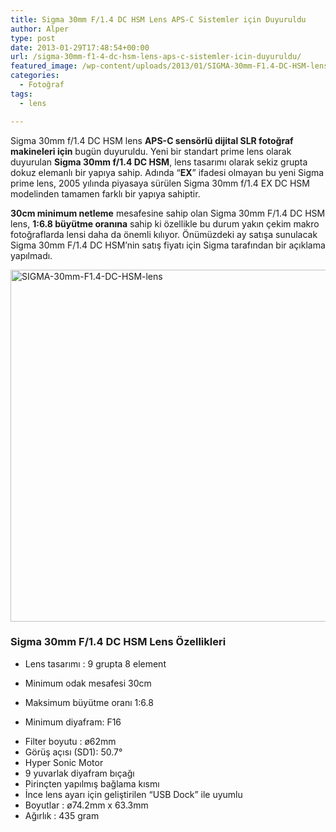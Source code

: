 ```yaml
---
title: Sigma 30mm F/1.4 DC HSM Lens APS-C Sistemler için Duyuruldu
author: Alper
type: post
date: 2013-01-29T17:48:54+00:00
url: /sigma-30mm-f1-4-dc-hsm-lens-aps-c-sistemler-icin-duyuruldu/
featured_image: /wp-content/uploads/2013/01/SIGMA-30mm-F1.4-DC-HSM-lens-100x100.jpg
categories:
  - Fotoğraf
tags:
  - lens

---
```

Sigma 30mm f/1.4 DC HSM lens **APS-C sensörlü dijital SLR fotoğraf makineleri için** bugün duyuruldu. Yeni bir standart prime lens olarak duyurulan **Sigma 30mm f/1.4 DC HSM**, lens tasarımı olarak sekiz grupta dokuz elemanlı bir yapıya sahip. Adında &#8220;**EX**&#8221; ifadesi olmayan bu yeni Sigma prime lens, 2005 yılında piyasaya sürülen Sigma 30mm f/1.4 EX DC HSM modelinden tamamen farklı bir yapıya sahiptir.

**30cm minimum netleme** mesafesine sahip olan Sigma 30mm F/1.4 DC HSM lens, **1:6.8 büyütme oranına** sahip ki özellikle bu durum yakın çekim makro fotoğraflarda lensi daha da önemli kılıyor. Önümüzdeki ay satışa sunulacak Sigma 30mm F/1.4 DC HSM&#8217;nin satış fiyatı için Sigma tarafından bir açıklama yapılmadı.

<img class="aligncenter size-full wp-image-11377" alt="SIGMA-30mm-F1.4-DC-HSM-lens" src="https://www.murekkep.org/wp-content/uploads/2013/01/SIGMA-30mm-F1.4-DC-HSM-lens.jpg" width="550" height="563" srcset="https://www.murekkep.org/wp-content/uploads/2013/01/SIGMA-30mm-F1.4-DC-HSM-lens.jpg 550w, https://www.murekkep.org/wp-content/uploads/2013/01/SIGMA-30mm-F1.4-DC-HSM-lens-390x400.jpg 390w, https://www.murekkep.org/wp-content/uploads/2013/01/SIGMA-30mm-F1.4-DC-HSM-lens-48x50.jpg 48w, https://www.murekkep.org/wp-content/uploads/2013/01/SIGMA-30mm-F1.4-DC-HSM-lens-97x100.jpg 97w, https://www.murekkep.org/wp-content/uploads/2013/01/SIGMA-30mm-F1.4-DC-HSM-lens-195x200.jpg 195w, https://www.murekkep.org/wp-content/uploads/2013/01/SIGMA-30mm-F1.4-DC-HSM-lens-297x305.jpg 297w" sizes="(max-width: 550px) 100vw, 550px" /> 

### Sigma 30mm F/1.4 DC HSM Lens Özellikleri

  * Lens tasarımı : 9 grupta 8 element
  * Minimum odak mesafesi 30cm
  * Maksimum büyütme oranı 1:6.8
  * Minimum diyafram: F16
  * <p style="display: inline !important;">
      Filter boyutu : ø62mm
    </p>

  * <p style="display: inline !important;">
      <p style="display: inline !important;">
        Görüş açısı (SD1): 50.7°
      </p></li> 
      
      <li>
        Hyper Sonic Motor
      </li>
      <li>
        9 yuvarlak diyafram bıçağı
      </li>
      <li>
        Pirinçten yapılmış bağlama kısmı
      </li>
      <li>
        İnce lens ayarı için geliştirilen &#8220;USB Dock&#8221; ile uyumlu
      </li>
      <li>
        Boyutlar : ø74.2mm x 63.3mm
      </li>
      <li>
        Ağırlık : 435 gram
      </li></ul>